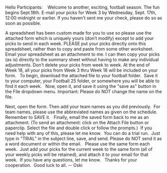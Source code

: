 Hello Participants: 
 
Welcome to another, exciting, football season.  The fun begins Sept.18th. E-mail your picks for Week 3 by Wednesday, Sept. 17th, 12:00 midnight or earlier.
If you haven't sent me your check, please do so as soon as possible.

A spreadsheet has been custom made for you to use so please use the attached form which is uniquely yours (don’t modify) except to add your picks to send in each week. PLEASE put your picks directly onto this spreadsheet, rather than to copy and paste from some other worksheet. Email your spreadsheet as an attachment to me. I can then copy your picks (as is) directly to the summary sheet without having to make any individual adjustments. Don’t delete your picks from week to week. At the end of Week 18, all your picks from Week 3 thru Week 18 will be included on your form.
 
To begin, download the attached file to your football folder.  Save it to your computer, your Football 25 folder, or somewhere you will be able to find it each week.
 
Now, open it, and save it using the "save as" button in the File dropdown menu.  Important:  Please do NOT change the name on the file. 

Next, open the form. Then add your team names as you did previously.  For team names, please use the abbreviated names as given on the schedule.  Remember to SAVE it.
 
Finally, email the saved form back to me as an attachment. (To send an attachment: click on the Attach File button or paperclip. Select the file and double click or follow the prompts.)  If you need help with any of this, please let me know.  You can do a trial run.  Just type in "TRIAL” in the subject line, save, and send. Please do NOT send it as a word document or within the email.
 
Please use the same form each week.  Just add your picks for the current week to the same form (all of your weekly picks will be retained), and attach it to your email for that week.  If you have any questions, let me know.
 
Thanks for your cooperation.
 Good luck to all. -- Oski
